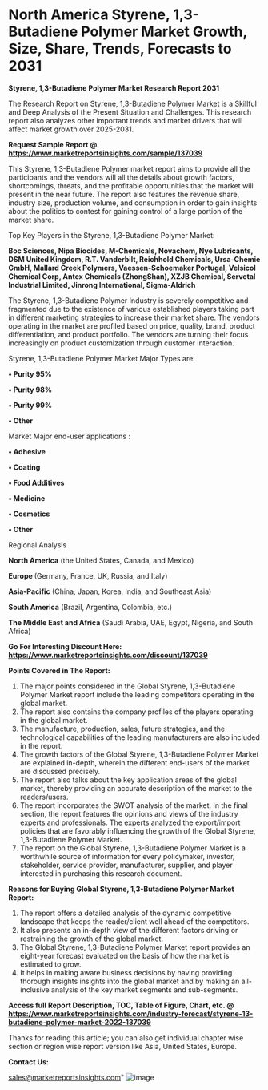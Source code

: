 # North America Styrene, 1,3-Butadiene Polymer Market Growth, Size, Share, Trends, Forecasts to 2031

<strong>Styrene, 1,3-Butadiene Polymer Market Research Report 2031</strong>

The Research Report on Styrene, 1,3-Butadiene Polymer Market is a Skillful and Deep Analysis of the Present Situation and Challenges. This research report also analyzes other important trends and market drivers that will affect market growth over 2025-2031.

<strong>Request Sample Report @ <a href=https://www.marketreportsinsights.com/sample/137039>https://www.marketreportsinsights.com/sample/137039</a></strong>

This Styrene, 1,3-Butadiene Polymer market report aims to provide all the participants and the vendors will all the details about growth factors, shortcomings, threats, and the profitable opportunities that the market will present in the near future. The report also features the revenue share, industry size, production volume, and consumption in order to gain insights about the politics to contest for gaining control of a large portion of the market share.

Top Key Players in the Styrene, 1,3-Butadiene Polymer Market:

<strong>Boc Sciences, Nipa Biocides, M-Chemicals, Novachem, Nye Lubricants, DSM United Kingdom, R.T. Vanderbilt, Reichhold Chemicals, Ursa-Chemie GmbH, Mallard Creek Polymers, Vaessen-Schoemaker Portugal, Velsicol Chemical Corp, Antex Chemicals (ZhongShan), XZJB Chemical, Servetal Industrial Limited, Jinrong International, Sigma-Aldrich</strong>

The Styrene, 1,3-Butadiene Polymer Industry is severely competitive and fragmented due to the existence of various established players taking part in different marketing strategies to increase their market share. The vendors operating in the market are profiled based on price, quality, brand, product differentiation, and product portfolio. The vendors are turning their focus increasingly on product customization through customer interaction.

Styrene, 1,3-Butadiene Polymer Market Major Types are:

<strong>• Purity 95%

• Purity 98%

• Purity 99%

• Other</strong>

Market Major end-user applications :

<strong>• Adhesive

• Coating

• Food Additives

• Medicine

• Cosmetics

• Other</strong>

Regional Analysis

</u><strong><b>North America</b></strong> (the United States, Canada, and Mexico)

<strong><b>Europe </b></strong>(Germany, France, UK, Russia, and Italy)

<strong><b>Asia-Pacific</b></strong> (China, Japan, Korea, India, and Southeast Asia)

<strong><b>South America</b></strong> (Brazil, Argentina, Colombia, etc.)

<strong><b>The Middle East and Africa</b></strong> (Saudi Arabia, UAE, Egypt, Nigeria, and South Africa)

<strong>Go For Interesting Discount Here: <a href=https://www.marketreportsinsights.com/discount/137039>https://www.marketreportsinsights.com/discount/137039</a></strong>

<strong>Points Covered in The Report:</strong>
<ol>
  <li>The major points considered in the Global Styrene, 1,3-Butadiene Polymer Market report include the leading competitors operating in the global market.</li>
  <li>The report also contains the company profiles of the players operating in the global market.</li>
  <li>The manufacture, production, sales, future strategies, and the technological capabilities of the leading manufacturers are also included in the report.</li>
  <li>The growth factors of the Global Styrene, 1,3-Butadiene Polymer Market are explained in-depth, wherein the different end-users of the market are discussed precisely.</li>
  <li>The report also talks about the key application areas of the global market, thereby providing an accurate description of the market to the readers/users.</li>
  <li>The report incorporates the SWOT analysis of the market. In the final section, the report features the opinions and views of the industry experts and professionals. The experts analyzed the export/import policies that are favorably influencing the growth of the Global Styrene, 1,3-Butadiene Polymer Market.</li>
  <li>The report on the Global Styrene, 1,3-Butadiene Polymer Market is a worthwhile source of information for every policymaker, investor, stakeholder, service provider, manufacturer, supplier, and player interested in purchasing this research document.</li>
</ol>
<strong>Reasons for Buying Global Styrene, 1,3-Butadiene Polymer Market Report:</strong>

<ol>
  <li>The report offers a detailed analysis of the dynamic competitive landscape that keeps the reader/client well ahead of the competitors.</li>
  <li>It also presents an in-depth view of the different factors driving or restraining the growth of the global market.</li>
  <li>The Global Styrene, 1,3-Butadiene Polymer Market report provides an eight-year forecast evaluated on the basis of how the market is estimated to grow.</li>
  <li>It helps in making aware business decisions by having providing thorough insights insights into the global market and by making an all-inclusive analysis of the key market segments and sub-segments.</li>
</ol>
<strong>Access full Report Description, TOC, Table of Figure, Chart, etc. @ <a href=https://www.marketreportsinsights.com/industry-forecast/styrene-13-butadiene-polymer-market-2022-137039>https://www.marketreportsinsights.com/industry-forecast/styrene-13-butadiene-polymer-market-2022-137039</a></strong>


Thanks for reading this article; you can also get individual chapter wise section or region wise report version like Asia, United States, Europe.

<strong>Contact Us:</strong>

sales@marketreportsinsights.com"
![image](https://github.com/user-attachments/assets/b7a65196-d2df-4103-8dc6-2e52e4c24b61)
